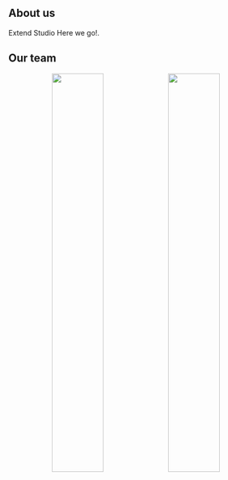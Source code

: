 ## About us

Extend Studio Here we go!.

## Our team

<div align="center">
        <img width="45%" src="https://github-readme-stats.vercel.app/api?username=noney1412&layout=compact&theme=react&hide_border=true&show_icons=true"/>
        <img width="45%" src="https://github-readme-stats.vercel.app/api?username=Sk4let&layout=compact&theme=react&hide_border=true&show_icons=true"/>
</div>
